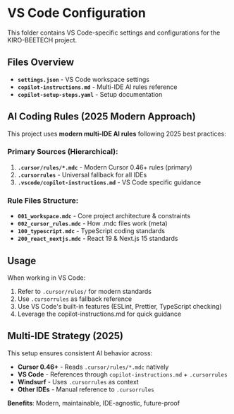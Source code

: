 # VS Code Configuration

This folder contains VS Code-specific settings and configurations for the KIRO-BEETECH project.

## Files Overview

- **`settings.json`** - VS Code workspace settings
- **`copilot-instructions.md`** - Multi-IDE AI rules reference
- **`copilot-setup-steps.yaml`** - Setup documentation

## AI Coding Rules (2025 Modern Approach)

This project uses **modern multi-IDE AI rules** following 2025 best practices:

### **Primary Sources (Hierarchical)**:

1. **`.cursor/rules/*.mdc`** - Modern Cursor 0.46+ rules (primary)
2. **`.cursorrules`** - Universal fallback for all IDEs
3. **`.vscode/copilot-instructions.md`** - VS Code specific guidance

### **Rule Files Structure**:

- **`001_workspace.mdc`** - Core project architecture & constraints
- **`002_cursor_rules.mdc`** - How .mdc files work (meta)
- **`100_typescript.mdc`** - TypeScript coding standards
- **`200_react_nextjs.mdc`** - React 19 & Next.js 15 standards

## Usage

When working in VS Code:

1. Refer to `.cursor/rules/` for modern standards
2. Use `.cursorrules` as fallback reference
3. Use VS Code's built-in features (ESLint, Prettier, TypeScript checking)
4. Leverage the copilot-instructions.md for quick guidance

## Multi-IDE Strategy (2025)

This setup ensures consistent AI behavior across:

- **Cursor 0.46+** - Reads `.cursor/rules/*.mdc` natively
- **VS Code** - References through `copilot-instructions.md` + `.cursorrules`
- **Windsurf** - Uses `.cursorrules` as context
- **Other IDEs** - Manual reference to `.cursorrules`

**Benefits**: Modern, maintainable, IDE-agnostic, future-proof
